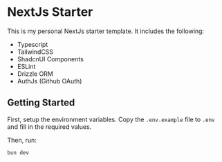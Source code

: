 # NextJs Starter

This is my personal NextJs starter template. It includes the following:

* Typescript
* TailwindCSS
* ShadcnUI Components
* ESLint
* Drizzle ORM
* AuthJs (Github OAuth)

## Getting Started

First, setup the environment variables. Copy the `.env.example` file to `.env` and fill in the required values.

Then, run:

```bash
bun dev
```